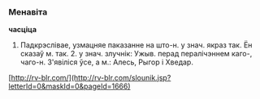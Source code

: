 ### Менавіта
**часціца**

1. Падкрэслівае, узмацняе паказанне на што-н. у знач. якраз так. Ён сказаў м. так. 2. у знач. злучнік: Ужыв. перад пералічэннем каго-, чаго-н. З'явіліся ўсе, а м.: Алесь, Рыгор і Хведар.

<a rel="author">[http://rv-blr.com/](http://rv-blr.com/slounik.jsp?letterId=0&maskId=0&pageId=1666)</a>

